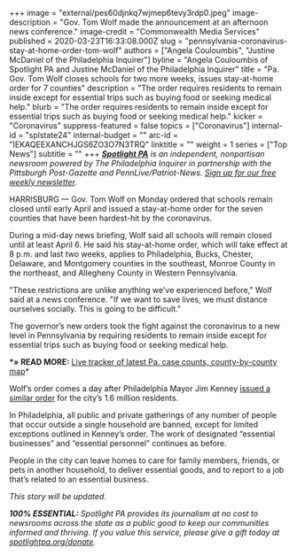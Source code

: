 +++
image = "external/pes60djnkq7wjmep6tevy3rdp0.jpeg"
image-description = "Gov. Tom Wolf made the announcement at an afternoon news conference."
image-credit = "Commonwealth Media Services"
published = 2020-03-23T16:33:08.000Z
slug = "pennsylvania-coronavirus-stay-at-home-order-tom-wolf"
authors = ["Angela Couloumbis", "Justine McDaniel of the Philadelphia Inquirer"]
byline = "Angela Couloumbis of Spotlight PA and Justine McDaniel of the Philadelphia Inquirer"
title = "Pa. Gov. Tom Wolf closes schools for two more weeks, issues stay-at-home order for 7 counties"
description = "The order requires residents to remain inside except for essential trips such as buying food or seeking medical help."
blurb = "The order requires residents to remain inside except for essential trips such as buying food or seeking medical help."
kicker = "Coronavirus"
suppress-featured = false
topics = ["Coronavirus"]
internal-id = "splstate24"
internal-budget = ""
arc-id = "IEKAQEEXANCHJGS6ZO3O7N3TRQ"
linktitle = ""
weight = 1
series = ["Top News"]
subtitle = ""
+++
<a href="https://www.spotlightpa.org/"><i><b>Spotlight PA</b></i></a><i> is an independent, nonpartisan newsroom powered by The Philadelphia Inquirer in partnership with the Pittsburgh Post-Gazette and PennLive/Patriot-News. </i><a href="https://www.spotlightpa.org/newsletters"><i>Sign up for our free weekly newsletter</i></a><i>.</i>

HARRISBURG — Gov. Tom Wolf on Monday ordered that schools remain closed until early April and issued a stay-at-home order for the seven counties that have been hardest-hit by the coronavirus.

During a mid-day news briefing, Wolf said all schools will remain closed until at least April 6. He said his stay-at-home order, which will take effect at 8 p.m. and last two weeks, applies to Philadelphia, Bucks, Chester, Delaware, and Montgomery counties in the southeast, Monroe County in the northeast, and Allegheny County in Western Pennsylvania.

"These restrictions are unlike anything we've experienced before," Wolf said at a news conference. "If we want to save lives, we must distance ourselves socially. This is going to be difficult."

The governor’s new orders took the fight against the coronavirus to a new level in Pennsylvania by requiring residents to remain inside except for essential trips such as buying food or seeking medical help.

**\*» READ MORE:** [Live tracker of latest Pa. case counts, county-by-county map](https://www.spotlightpa.org/news/2020/03/pa-coronavirus-updates-cases-map-live-tracker/)*

Wolf’s order comes a day after Philadelphia Mayor Jim Kenney <a href="https://www.inquirer.com/health/coronavirus/stay-at-home-order-kenney-covid-19-coronavirus-wolf-murphy-20200323.html" target=_blank>issued a similar order</a> for the city’s 1.6 million residents.

In Philadelphia, all public and private gatherings of any number of people that occur outside a single household are banned, except for limited exceptions outlined in Kenney’s order. The work of designated “essential businesses” and “essential personnel” continues as before.

People in the city can leave homes to care for family members, friends, or pets in another household, to deliver essential goods, and to report to a job that’s related to an essential business.

<i>This story will be updated.</i>

<i><b>100% ESSENTIAL:</b></i><i> Spotlight PA provides its journalism at no cost to newsrooms across the state as a public good to keep our communities informed and thriving. If you value this service, please give a gift today at </i><a href="https://www.spotlightpa.org/donate"><i>spotlightpa.org/donate</i></a><i>.</i>

<script src="https://www.spotlightpa.org/embed.js" async></script><div data-spl-embed-version="1" data-spl-src="https://www.spotlightpa.org/embeds/tips/?tip_text=Do%20you%20have%20a%20tip%20about%20%3Cb%3Ehow%20Pa.'s%20government%20is%20responding%20to%20the%20coronavirus%3C%2Fb%3E%3F%20Tell%20us."></div>